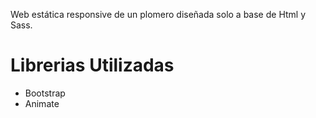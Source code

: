 Web estática responsive de un plomero diseñada solo a base de Html y Sass.

# Librerias Utilizadas
* Bootstrap
* Animate
